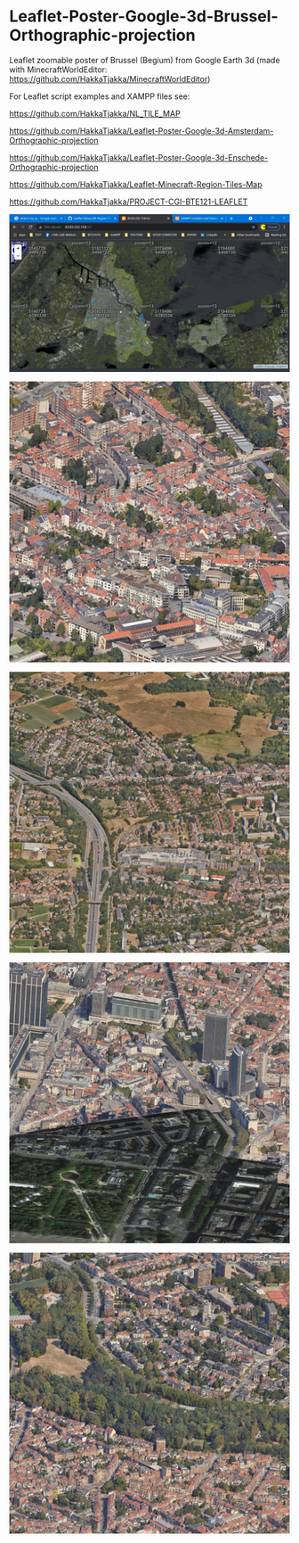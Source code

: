 # Leaflet-Poster-Google-3d-Brussel-Orthographic-projection
Leaflet zoomable poster of Brussel (Begium) from Google Earth 3d (made with MinecraftWorldEditor: https://github.com/HakkaTjakka/MinecraftWorldEditor)

For Leaflet script examples and XAMPP files see:

https://github.com/HakkaTjakka/NL_TILE_MAP

https://github.com/HakkaTjakka/Leaflet-Poster-Google-3d-Amsterdam-Orthographic-projection

https://github.com/HakkaTjakka/Leaflet-Poster-Google-3d-Enschede-Orthographic-projection

https://github.com/HakkaTjakka/Leaflet-Minecraft-Region-Tiles-Map

https://github.com/HakkaTjakka/PROJECT-CGI-BTE121-LEAFLET


![clipboard_small](https://github.com/HakkaTjakka/Leaflet-Poster-Google-3d-Brussel-Orthographic-projection/blob/main/brussel/Untitled.jpeg)

![clipboard_small](https://github.com/HakkaTjakka/Leaflet-Poster-Google-3d-Brussel-Orthographic-projection/blob/main/15/3/1/r.30.12.jpg)

![clipboard_small](https://github.com/HakkaTjakka/Leaflet-Poster-Google-3d-Brussel-Orthographic-projection/blob/main/13/0/0/r.0.2.jpg)

![clipboard_small](https://github.com/HakkaTjakka/Leaflet-Poster-Google-3d-Brussel-Orthographic-projection/blob/main/14/1/0/r.10.4.jpg)

![clipboard_small](https://github.com/HakkaTjakka/Leaflet-Poster-Google-3d-Brussel-Orthographic-projection/blob/main/14/1/0/r.12.3.jpg)


